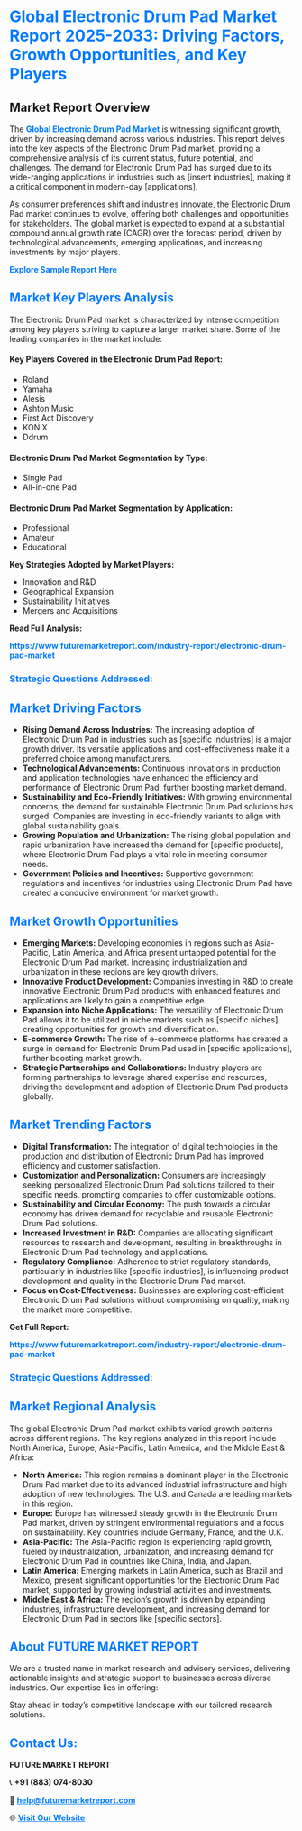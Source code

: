 <h1 style="color: #007BFF;">Global Electronic Drum Pad Market Report 2025-2033: Driving Factors, Growth Opportunities, and Key Players</h1>

<section id="overview">
<h2>Market Report Overview</h2>
<p>The <a href="https://www.futuremarketreport.com/industry-report/electronic-drum-pad-market" style="color: #007BFF; text-decoration: none;"><strong>Global Electronic Drum Pad Market</strong></a> is witnessing significant growth, driven by increasing demand across various industries. This report delves into the key aspects of the Electronic Drum Pad market, providing a comprehensive analysis of its current status, future potential, and challenges. The demand for Electronic Drum Pad has surged due to its wide-ranging applications in industries such as [insert industries], making it a critical component in modern-day [applications].</p>
<p>As consumer preferences shift and industries innovate, the Electronic Drum Pad market continues to evolve, offering both challenges and opportunities for stakeholders. The global market is expected to expand at a substantial compound annual growth rate (CAGR) over the forecast period, driven by technological advancements, emerging applications, and increasing investments by major players.</p>
</section>

<section id="overview">
<p><a href="https://www.futuremarketreport.com/request-sample/reportId=46532" style="color: #007BFF; text-decoration: none;"><strong>Explore Sample Report Here</strong></a></p>
</section>

<section id="key-players">
<h2 style="color: #007BFF;">Market Key Players Analysis</h2>
<p>The Electronic Drum Pad market is characterized by intense competition among key players striving to capture a larger market share. Some of the leading companies in the market include:</p>
<h4>Key Players Covered in the Electronic Drum Pad Report:</h4>
<ul><li>Roland</li><li>Yamaha</li><li>Alesis</li><li>Ashton Music</li><li>First Act Discovery</li><li>KONIX</li><li>Ddrum</li></ul>
<h4>Electronic Drum Pad Market Segmentation by Type:</h4>
<ul><li>Single Pad</li><li>All-in-one Pad</li></ul>

<h4>Electronic Drum Pad Market Segmentation by Application:</h4>
<ul><li>Professional</li><li>Amateur</li><li>Educational</li></ul>
<p><strong>Key Strategies Adopted by Market Players:</strong></p>
<ul>
<li>Innovation and R&D</li>
<li>Geographical Expansion</li>
<li>Sustainability Initiatives</li>
<li>Mergers and Acquisitions</li>
</ul>
</section>

<section>
<p><strong>Read Full Analysis: </strong></p><a href="https://www.futuremarketreport.com/industry-report/electronic-drum-pad-market" style="color: #007BFF; text-decoration: none;"><strong>https://www.futuremarketreport.com/industry-report/electronic-drum-pad-market</strong></a>
<h3 style="color: #007BFF;">Strategic Questions Addressed:</h3>
</section>

<section id="driving-factors">
<h2 style="color: #007BFF;">Market Driving Factors</h2>
<ul>
<li><strong>Rising Demand Across Industries:</strong> The increasing adoption of Electronic Drum Pad in industries such as [specific industries] is a major growth driver. Its versatile applications and cost-effectiveness make it a preferred choice among manufacturers.</li>
<li><strong>Technological Advancements:</strong> Continuous innovations in production and application technologies have enhanced the efficiency and performance of Electronic Drum Pad, further boosting market demand.</li>
<li><strong>Sustainability and Eco-Friendly Initiatives:</strong> With growing environmental concerns, the demand for sustainable Electronic Drum Pad solutions has surged. Companies are investing in eco-friendly variants to align with global sustainability goals.</li>
<li><strong>Growing Population and Urbanization:</strong> The rising global population and rapid urbanization have increased the demand for [specific products], where Electronic Drum Pad plays a vital role in meeting consumer needs.</li>
<li><strong>Government Policies and Incentives:</strong> Supportive government regulations and incentives for industries using Electronic Drum Pad have created a conducive environment for market growth.</li>
</ul>
</section>

<section id="growth-opportunities">
<h2 style="color: #007BFF;">Market Growth Opportunities</h2>
<ul>
<li><strong>Emerging Markets:</strong> Developing economies in regions such as Asia-Pacific, Latin America, and Africa present untapped potential for the Electronic Drum Pad market. Increasing industrialization and urbanization in these regions are key growth drivers.</li>
<li><strong>Innovative Product Development:</strong> Companies investing in R&D to create innovative Electronic Drum Pad products with enhanced features and applications are likely to gain a competitive edge.</li>
<li><strong>Expansion into Niche Applications:</strong> The versatility of Electronic Drum Pad allows it to be utilized in niche markets such as [specific niches], creating opportunities for growth and diversification.</li>
<li><strong>E-commerce Growth:</strong> The rise of e-commerce platforms has created a surge in demand for Electronic Drum Pad used in [specific applications], further boosting market growth.</li>
<li><strong>Strategic Partnerships and Collaborations:</strong> Industry players are forming partnerships to leverage shared expertise and resources, driving the development and adoption of Electronic Drum Pad products globally.</li>
</ul>
</section>

<section id="trending-factors">
<h2 style="color: #007BFF;">Market Trending Factors</h2>
<ul>
<li><strong>Digital Transformation:</strong> The integration of digital technologies in the production and distribution of Electronic Drum Pad has improved efficiency and customer satisfaction.</li>
<li><strong>Customization and Personalization:</strong> Consumers are increasingly seeking personalized Electronic Drum Pad solutions tailored to their specific needs, prompting companies to offer customizable options.</li>
<li><strong>Sustainability and Circular Economy:</strong> The push towards a circular economy has driven demand for recyclable and reusable Electronic Drum Pad solutions.</li>
<li><strong>Increased Investment in R&D:</strong> Companies are allocating significant resources to research and development, resulting in breakthroughs in Electronic Drum Pad technology and applications.</li>
<li><strong>Regulatory Compliance:</strong> Adherence to strict regulatory standards, particularly in industries like [specific industries], is influencing product development and quality in the Electronic Drum Pad market.</li>
<li><strong>Focus on Cost-Effectiveness:</strong> Businesses are exploring cost-efficient Electronic Drum Pad solutions without compromising on quality, making the market more competitive.</li>
</ul>
</section>

<section>
<p><strong>Get Full Report: </strong></p><a href="https://www.futuremarketreport.com/industry-report/electronic-drum-pad-market" style="color: #007BFF; text-decoration: none;"><strong>https://www.futuremarketreport.com/industry-report/electronic-drum-pad-market</strong></a>
<h3 style="color: #007BFF;">Strategic Questions Addressed:</h3>
</section>


<section id="regional-analysis">
<h2 style="color: #007BFF;">Market Regional Analysis</h2>
<p>The global Electronic Drum Pad market exhibits varied growth patterns across different regions. The key regions analyzed in this report include North America, Europe, Asia-Pacific, Latin America, and the Middle East & Africa:</p>
<ul>
<li><strong>North America:</strong> This region remains a dominant player in the Electronic Drum Pad market due to its advanced industrial infrastructure and high adoption of new technologies. The U.S. and Canada are leading markets in this region.</li>
<li><strong>Europe:</strong> Europe has witnessed steady growth in the Electronic Drum Pad market, driven by stringent environmental regulations and a focus on sustainability. Key countries include Germany, France, and the U.K.</li>
<li><strong>Asia-Pacific:</strong> The Asia-Pacific region is experiencing rapid growth, fueled by industrialization, urbanization, and increasing demand for Electronic Drum Pad in countries like China, India, and Japan.</li>
<li><strong>Latin America:</strong> Emerging markets in Latin America, such as Brazil and Mexico, present significant opportunities for the Electronic Drum Pad market, supported by growing industrial activities and investments.</li>
<li><strong>Middle East & Africa:</strong> The region’s growth is driven by expanding industries, infrastructure development, and increasing demand for Electronic Drum Pad in sectors like [specific sectors].</li>
</ul>
</section>

<footer>
<h2 style="color: #007BFF;">About FUTURE MARKET REPORT</h2>
<p>We are a trusted name in market research and advisory services, delivering actionable insights and strategic support to businesses across diverse industries. Our expertise lies in offering:</p>

<p>Stay ahead in today’s competitive landscape with our tailored research solutions.</p>

<h2 style="color: #007BFF;">Contact Us:</h2>
<p><strong>FUTURE MARKET REPORT</strong></p>
<p>📞 <strong>+91 (883) 074-8030</strong></p>
<p>📧 <strong><a href="mailto:help@futuremarketreport.com" style="color: #007BFF;">help@futuremarketreport.com</a></strong></p>
<p>🌐 <strong><a href="https://www.futuremarketreport.com/" style="color: #007BFF;">Visit Our Website</a></strong></p>
</footer>